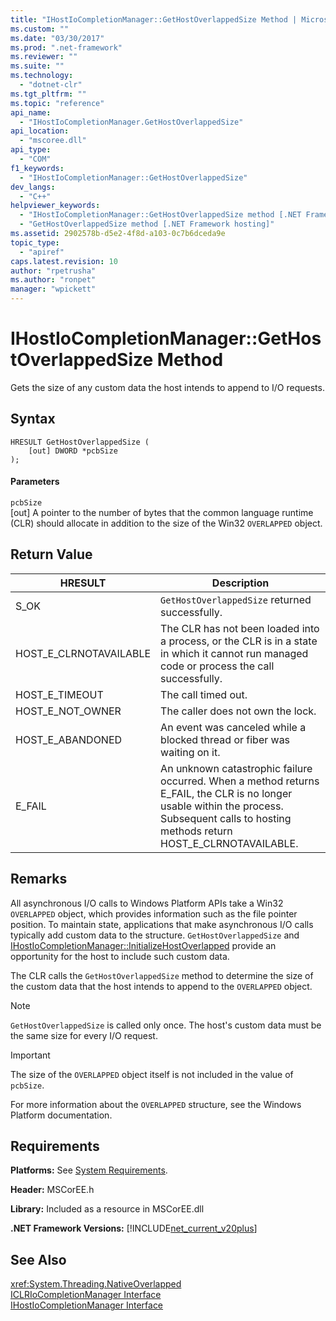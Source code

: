 ```yaml
---
title: "IHostIoCompletionManager::GetHostOverlappedSize Method | Microsoft Docs"
ms.custom: ""
ms.date: "03/30/2017"
ms.prod: ".net-framework"
ms.reviewer: ""
ms.suite: ""
ms.technology: 
  - "dotnet-clr"
ms.tgt_pltfrm: ""
ms.topic: "reference"
api_name: 
  - "IHostIoCompletionManager.GetHostOverlappedSize"
api_location: 
  - "mscoree.dll"
api_type: 
  - "COM"
f1_keywords: 
  - "IHostIoCompletionManager::GetHostOverlappedSize"
dev_langs: 
  - "C++"
helpviewer_keywords: 
  - "IHostIoCompletionManager::GetHostOverlappedSize method [.NET Framework hosting]"
  - "GetHostOverlappedSize method [.NET Framework hosting]"
ms.assetid: 2902578b-d5e2-4f8d-a103-0c7b6dceda9e
topic_type: 
  - "apiref"
caps.latest.revision: 10
author: "rpetrusha"
ms.author: "ronpet"
manager: "wpickett"
---
```

# IHostIoCompletionManager::GetHostOverlappedSize Method
Gets the size of any custom data the host intends to append to I/O requests.  
  
## Syntax  
  
```  
HRESULT GetHostOverlappedSize (  
    [out] DWORD *pcbSize  
);  
```  
  
#### Parameters  
 `pcbSize`  
 [out] A pointer to the number of bytes that the common language runtime (CLR) should allocate in addition to the size of the Win32 `OVERLAPPED` object.  
  
## Return Value  
  
|HRESULT|Description|  
|-------------|-----------------|  
|S_OK|`GetHostOverlappedSize` returned successfully.|  
|HOST_E_CLRNOTAVAILABLE|The CLR has not been loaded into a process, or the CLR is in a state in which it cannot run managed code or process the call successfully.|  
|HOST_E_TIMEOUT|The call timed out.|  
|HOST_E_NOT_OWNER|The caller does not own the lock.|  
|HOST_E_ABANDONED|An event was canceled while a blocked thread or fiber was waiting on it.|  
|E_FAIL|An unknown catastrophic failure occurred. When a method returns E_FAIL, the CLR is no longer usable within the process. Subsequent calls to hosting methods return HOST_E_CLRNOTAVAILABLE.|  
  
## Remarks  
 All asynchronous I/O calls to Windows Platform APIs take a Win32 `OVERLAPPED` object, which provides information such as the file pointer position. To maintain state, applications that make asynchronous I/O calls typically add custom data to the structure. `GetHostOverlappedSize` and [IHostIoCompletionManager::InitializeHostOverlapped](../../../../docs/framework/unmanaged-api/hosting/ihostiocompletionmanager-initializehostoverlapped-method.md) provide an opportunity for the host to include such custom data.  
  
 The CLR calls the `GetHostOverlappedSize` method to determine the size of the custom data that the host intends to append to the `OVERLAPPED` object.  
  
> [!NOTE]
>  `GetHostOverlappedSize` is called only once. The host's custom data must be the same size for every I/O request.  
  
> [!IMPORTANT]
>  The size of the `OVERLAPPED` object itself is not included in the value of `pcbSize`.  
  
 For more information about the `OVERLAPPED` structure, see the Windows Platform documentation.  
  
## Requirements  
 **Platforms:** See [System Requirements](../../../../docs/framework/get-started/system-requirements.md).  
  
 **Header:** MSCorEE.h  
  
 **Library:** Included as a resource in MSCorEE.dll  
  
 **.NET Framework Versions:** [!INCLUDE[net_current_v20plus](../../../../includes/net-current-v20plus-md.md)]  
  
## See Also  
 <xref:System.Threading.NativeOverlapped>   
 [ICLRIoCompletionManager Interface](../../../../docs/framework/unmanaged-api/hosting/iclriocompletionmanager-interface.md)   
 [IHostIoCompletionManager Interface](../../../../docs/framework/unmanaged-api/hosting/ihostiocompletionmanager-interface.md)
